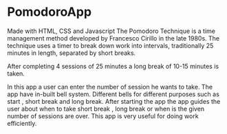 # PomodoroApp
Made with HTML, CSS and  Javascript
The Pomodoro Technique is a time management method developed by Francesco Cirillo in the late 1980s. The technique uses a timer to break down work into intervals, traditionally 25 minutes in length, separated by short breaks.

After completing 4 sessions of 25 minutes a long break of 10-15 minutes is taken.

In this app a user can enter the number of session he wants to take.
The app have in-built bell system. Different bells for different purposes such as start , short break and long break.
After starting the app the app guides the user about when to take short break , long break or when is the given number of sessions are over.
This app is very useful for doing work efficiently.
